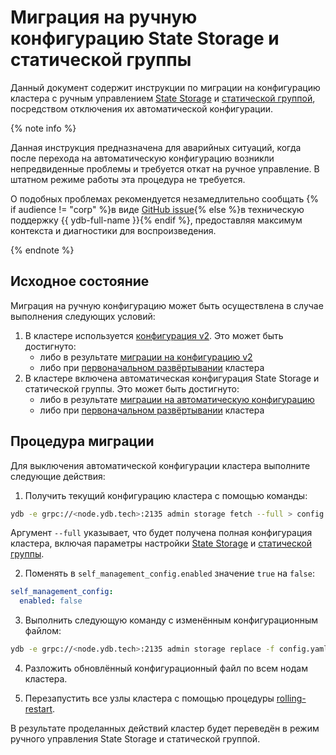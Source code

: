 # Миграция на ручную конфигурацию State Storage и статической группы

Данный документ содержит инструкции по миграции на конфигурацию кластера с ручным управлением [State Storage](../../../../reference/configuration/index.md#domains-state) и [статической группой](../../../../reference/configuration/index.md#blob_storage_config), посредством отключения их автоматической конфигурации.

{% note info %}

Данная инструкция предназначена для аварийных ситуаций, когда после перехода на автоматическую конфигурацию возникли непредвиденные проблемы и требуется откат на ручное управление. В штатном режиме работы эта процедура не требуется.

О подобных проблемах рекомендуется незамедлительно сообщать {% if audience != "corp" %}в виде [GitHub issue](https://github.com/ydb-platform/ydb/issues/new){% else %}в техническую поддержку {{ ydb-full-name }}{% endif %}, предоставляя максимум контекста и диагностики для воспроизведения.

{% endnote %}

## Исходное состояние

Миграция на ручную конфигурацию может быть осуществлена в случае выполнения следующих условий:

1. В кластере используется [конфигурация v2](../../../configuration-management/index.md). Это может быть достигнуто:
   - либо в результате [миграции на конфигурацию v2](migration-to-v2.md)
   - либо при [первоначальном развёртывании](../initial-deployment.md) кластера
2. В кластере включена автоматическая конфигурация State Storage и статической группы. Это может быть достигнуто:
   - либо в результате [миграции на автоматическую конфигурацию](migration-to-autoconfiguration.md)
   - либо при [первоначальном развёртывании](../initial-deployment.md) кластера

## Процедура миграции

Для выключения автоматической конфигурации кластера выполните следующие действия:

1. Получить текущий конфигурацию кластера с помощью команды:

```bash
ydb -e grpc://<node.ydb.tech>:2135 admin storage fetch --full > config.yaml
```

Аргумент `--full` указывает, что будет получена полная конфигурация кластера, включая параметры настройки [State Storage](../../../../reference/configuration/index.md#domains-state) и [статической группы](../../../../reference/configuration/index.md#blob_storage_config).

2. Поменять в `self_management_config.enabled` значение `true` на `false`:

```yaml
self_management_config:
  enabled: false
```

3. Выполнить следующую команду с изменённым конфигурационным файлом:

```bash
ydb -e grpc://<node.ydb.tech>:2135 admin storage replace -f config.yaml
```

4. Разложить обновлённый конфигурационный файл по всем нодам кластера.

5. Перезапустить все узлы кластера с помощью процедуры [rolling-restart](../../../../maintenance/manual/node_restarting.md).

В результате проделанных действий кластер будет переведён в режим ручного управления State Storage и статической группой.
